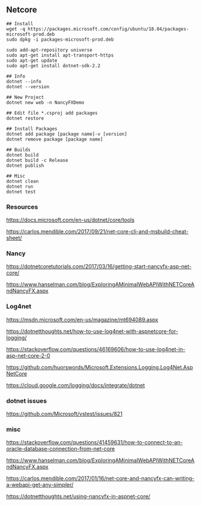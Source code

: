 ## Netcore

```shell
## Install 
wget -q https://packages.microsoft.com/config/ubuntu/18.04/packages-microsoft-prod.deb
sudo dpkg -i packages-microsoft-prod.deb

sudo add-apt-repository universe
sudo apt-get install apt-transport-https
sudo apt-get update
sudo apt-get install dotnet-sdk-2.2

## Info
dotnet --info
dotnet --version

## New Project
dotnet new web -n NancyFXDemo

## Edit file *.csproj add packages
dotnet restore

## Install Packages 
dotnet add package [package name]-v [version]
dotnet remove package [package name]

## Builds
dotnet build
dotnet build -c Release
dotnet publish

## Misc
dotnet clean
dotnet run
dotnet test
```

### Resources
https://docs.microsoft.com/en-us/dotnet/core/tools

https://carlos.mendible.com/2017/09/21/net-core-cli-and-msbuild-cheat-sheet/

### Nancy
https://dotnetcoretutorials.com/2017/03/16/getting-start-nancyfx-asp-net-core/

https://www.hanselman.com/blog/ExploringAMinimalWebAPIWithNETCoreAndNancyFX.aspx

### Log4net
https://msdn.microsoft.com/en-us/magazine/mt694089.aspx

https://dotnetthoughts.net/how-to-use-log4net-with-aspnetcore-for-logging/

https://stackoverflow.com/questions/46169606/how-to-use-log4net-in-asp-net-core-2-0

https://github.com/huorswords/Microsoft.Extensions.Logging.Log4Net.AspNetCore

https://cloud.google.com/logging/docs/integrate/dotnet

### dotnet issues
https://github.com/Microsoft/vstest/issues/821

### misc
https://stackoverflow.com/questions/41459631/how-to-connect-to-an-oracle-database-connection-from-net-core

https://www.hanselman.com/blog/ExploringAMinimalWebAPIWithNETCoreAndNancyFX.aspx

https://carlos.mendible.com/2017/01/16/net-core-and-nancyfx-can-writing-a-webapi-get-any-simpler/

https://dotnetthoughts.net/using-nancyfx-in-aspnet-core/ 
